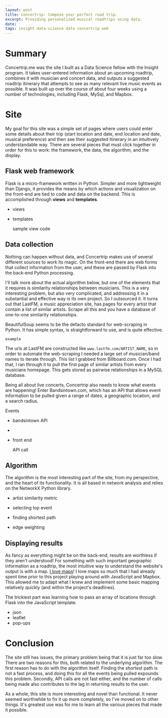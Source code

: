 ```yaml
---
layout: post
title: Concertrip: Compose your perfect road trip.
excerpt: Providing personalized musical roadtrips using data.
date:
tags: insight data-science data concertrip web
---
```


# Summary

Concertrip.me was the site I built as a Data Science fellow with the Insight program. It takes user-entered information about an upcoming roadtrip, combines it with musician and concert data, and outputs a suggested roadtrip itinerary that attempts to see as many relevant live music events as possible. It was built up over the course of about four weeks using a number of technologies, including Flask, MySql, and Mapbox.

# Site

My goal for this site was a simple set of pages where users could enter some details about their trip (start location and date, end location and date, musical preference) and then see their suggested itinerary in an intuitively understandable way. There are several pieces that must click together in order for this to work: the framework, the data, the algorithm, and the display.

## Flask web framework

Flask is a micro-framework written in Python. Simpler and more lightweight than Django, it provides the means by which actions and visualization on the front-end are tied to code and data on the backend. This is accomplished through **views** and **templates**.

- views
- templates

    sample view code


## Data collection

Nothing can happen without data, and Concertrip makes use of several different sources to work its magic. On the front-end there are web forms that collect information from the user, and these are passed by Flask into the back-end Python processing.

I'll talk more about the actual algorithm below, but one of the elements that it requires is similarity relationships between musicians. This is a very interesting problem, but also very complicated, and addressing it in a substantial and effective way is its own project. So I outsourced it. It turns out that LastFM, a music appreciation site, has pages for every artist that contain a list of similar artists. Scrape all this and you have a database of one-to-one similarity relationships.

BeautifulSoup seems to be the defacto standard for web-scraping in Python. It has simple syntax, is straightforward to use, and is quite effective.

    example

The urls at LastFM are constructed like `www.lastfm.com/ARTIST_NAME`, so in order to automate the web-scraping I needed a large set of musician/band names to iterate through. This list I grabbed from Billboard.com. Once I had that, I ran through it to pull the first page of similar artists from every musicians homepage. This gets stored as pairwise relationships in a MySQL database.

Being all about live concerts, Concertrip also needs to know what events are happening! Enter Bandsintown.com, which has an API that allows event information to be pulled given a range of dates, a geographic location, and a search radius.


Events
- bandsintown API
- 
- front end

    API call

## Algorithm

The algorithm is the most interesting part of the site, from my perspective, and the heart of its functionality. It is all based in network analysis and relies on the NetworkX Python library.

- artist similarity metric

- selecting top event
- finding shortest path
- edge weighting


## Displaying results

As fancy as everything might be on the back-end, results are worthless if they aren't understood! For something with such important geographic information as a roadtrip, the most intuitive way to understand the website's output is with a map. [I love maps]()! I love maps so much that I had already spent time prior to this project playing around with JavaScript and Mapbox. This allowed me to adapt what I knew and implement some basic mapping relatively quickly (and within the project's deadlines).

The trickiest part was learning how to pass an array of locations through  Flask into the JavaScript template.

- json
- leaflet
- pop-ups

# Conclusion

The site still has issues, the primary problem being that it is just far too slow. There are two reasons for this, both related to the underlying algorithm. The first reason has to do with the algorithm itself. Finding the shortest path is not a fast process, and doing this for all the events being pulled expounds this problem. Secondly, API calls are not fast either, and the number of calls being made also contributes to the lag in returning results to the user.

As a whole, this site is more interesting and novel than functional. It never seemed worthwhile to fix it up more completely, so I've moved on to other things. It's greatest use was for me to learn all the various pieces that made it possible.

[hyptertext]: link
